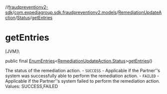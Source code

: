 //[fraudpreventionv2-sdk](../../../../index.md)/[com.expediagroup.sdk.fraudpreventionv2.models](../../index.md)/[RemediationUpdateAction](../index.md)/[Status](index.md)/[getEntries](get-entries.md)

# getEntries

[JVM]\

public final [EnumEntries](https://kotlinlang.org/api/latest/jvm/stdlib/kotlin.enums/-enum-entries/index.html)&lt;[RemediationUpdateAction.Status](index.md)&gt;[getEntries](get-entries.md)()

The status of the remediation action.   - `SUCCESS` - Applicable if the Partner''s system was successfully able to perform the remediation action.   - `FAILED` - Applicable if the Partner''s system failed to perform the remediation action. Values: SUCCESS,FAILED
